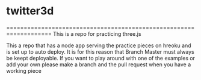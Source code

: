 # twitter3d
===================================================================
This is a repo for practicing three.js

This a  repo that has a node app serving the practice pieces on hreoku and is set up to auto deploy. It is for this reason that Branch Master must always be keept deployable. If you want to play around with one of the examples or add your own please make a branch and the pull request when you have a working piece
